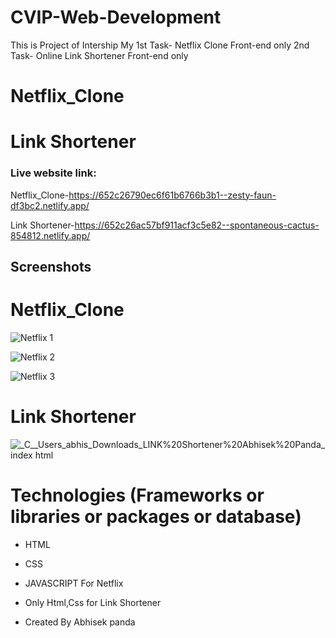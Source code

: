 # CVIP-Web-Development

This is Project of Intership 
My 1st Task- Netflix Clone Front-end only
2nd Task- Online Link Shortener Front-end only

# Netflix_Clone
# Link Shortener

### Live website link:
Netflix_Clone-https://652c26790ec6f61b6766b3b1--zesty-faun-df3bc2.netlify.app/

Link Shortener-https://652c26ac57bf911acf3c5e82--spontaneous-cactus-854812.netlify.app/
 
## Screenshots  
# Netflix_Clone
![Netflix 1](https://github.com/abhisek2004/CVIP-Web-Development/assets/117925314/a7d9f79d-0b4e-423a-9bba-440ded6835bb)

![Netflix 2](https://github.com/abhisek2004/CVIP-Web-Development/assets/117925314/5b429069-0eef-45a2-9b32-0816d679e87b)

![Netflix 3](https://github.com/abhisek2004/CVIP-Web-Development/assets/117925314/5df5b7b5-a89a-4c59-a0c3-f8600324a017)


# Link Shortener
![_C__Users_abhis_Downloads_LINK%20Shortener%20Abhisek%20Panda_index html](https://github.com/abhisek2004/CVIP-Web-Development/assets/117925314/e0f37014-7521-4d93-9f68-efb7b37aa806)



# Technologies (Frameworks or libraries or packages or database)
- HTML
- CSS
- JAVASCRIPT For Netflix

- Only Html,Css for Link Shortener

- Created By Abhisek panda
